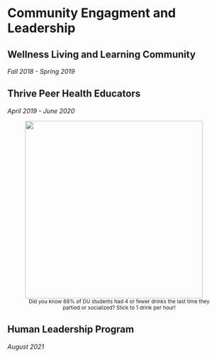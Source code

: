 # Community Engagment and Leadership
## Wellness Living and Learning Community
<i>Fall 2018 - Spring 2019</i>
## Thrive Peer Health Educators
<i>April 2019 - June 2020</i>
<figure>
  <img src="https://user-images.githubusercontent.com/91146906/151018455-c85f1384-062c-466b-ac52-d338eb03a261.jpg" height="400"/>
  <figcaption style="text-align: center"><small>Did you know 68% of DU students had 4 or fewer drinks the last time they partied or socialized? Stick to 1 drink per hour!</small></figcaption>
</figure>

## Human Leadership Program
<i>August 2021</i>
